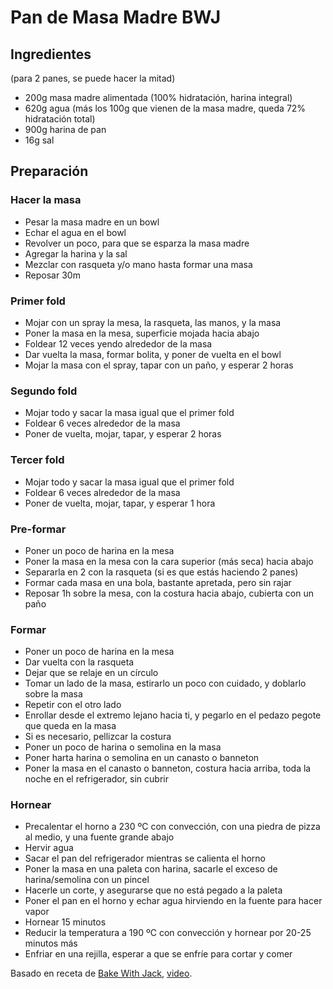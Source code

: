 # Pan de Masa Madre BWJ

## Ingredientes

(para 2 panes, se puede hacer la mitad)

* 200g masa madre alimentada (100% hidratación, harina integral)
* 620g agua (más los 100g que vienen de la masa madre, queda 72% hidratación total)
* 900g harina de pan
* 16g sal

## Preparación

### Hacer la masa
* Pesar la masa madre en un bowl
* Echar el agua en el bowl
* Revolver un poco, para que se esparza la masa madre
* Agregar la harina y la sal
* Mezclar con rasqueta y/o mano hasta formar una masa
* Reposar 30m

### Primer fold
* Mojar con un spray la mesa, la rasqueta, las manos, y la masa
* Poner la masa en la mesa, superficie mojada hacia abajo
* Foldear 12 veces yendo alrededor de la masa
* Dar vuelta la masa, formar bolita, y poner de vuelta en el bowl
* Mojar la masa con el spray, tapar con un paño, y esperar 2 horas

### Segundo fold
* Mojar todo y sacar la masa igual que el primer fold
* Foldear 6 veces alrededor de la masa
* Poner de vuelta, mojar, tapar, y esperar 2 horas

### Tercer fold
* Mojar todo y sacar la masa igual que el primer fold
* Foldear 6 veces alrededor de la masa
* Poner de vuelta, mojar, tapar, y esperar 1 hora

### Pre-formar
* Poner un poco de harina en la mesa
* Poner la masa en la mesa con la cara superior (más seca) hacia abajo
* Separarla en 2 con la rasqueta (si es que estás haciendo 2 panes)
* Formar cada masa en una bola, bastante apretada, pero sin rajar
* Reposar 1h sobre la mesa, con la costura hacia abajo, cubierta con un paño

### Formar
* Poner un poco de harina en la mesa
* Dar vuelta con la rasqueta
* Dejar que se relaje en un círculo
* Tomar un lado de la masa, estirarlo un poco con cuidado, y doblarlo sobre la masa
* Repetir con el otro lado
* Enrollar desde el extremo lejano hacia ti, y pegarlo en el pedazo pegote que queda en la masa
* Si es necesario, pellizcar la costura
* Poner un poco de harina o semolina en la masa
* Poner harta harina o semolina en un canasto o banneton
* Poner la masa en el canasto o banneton, costura hacia arriba, toda la noche en el refrigerador, sin cubrir

### Hornear
* Precalentar el horno a 230 ºC con convección, con una piedra de pizza al medio, y una fuente grande abajo
* Hervir agua
* Sacar el pan del refrigerador mientras se calienta el horno
* Poner la masa en una paleta con harina, sacarle el exceso de harina/semolina con un pincel
* Hacerle un corte, y asegurarse que no está pegado a la paleta
* Poner el pan en el horno y echar agua hirviendo en la fuente para hacer vapor
* Hornear 15 minutos
* Reducir la temperatura a 190 ºC con convección y hornear por 20-25 minutos más
* Enfriar en una rejilla, esperar a que se enfríe para cortar y comer

Basado en receta de [Bake With Jack](https://www.bakewithjack.co.uk/blog-1/2018/7/5/sourdough-loaf-for-beginners), [video](https://youtu.be/vmb0wWKITBQ).
